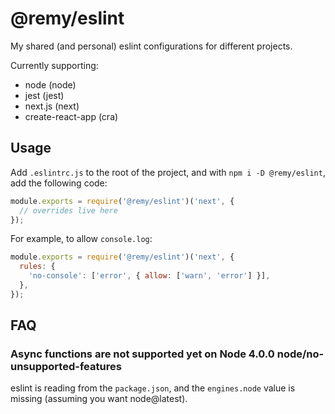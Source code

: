 # @remy/eslint

My shared (and personal) eslint configurations for different projects.

Currently supporting:

* node (node)
* jest (jest)
* next.js (next)
* create-react-app (cra)

## Usage

Add `.eslintrc.js` to the root of the project, and with `npm i -D @remy/eslint`,
add the following code:

```js
module.exports = require('@remy/eslint')('next', {
  // overrides live here
});
```

For example, to allow `console.log`:

```js
module.exports = require('@remy/eslint')('next', {
  rules: {
    'no-console': ['error', { allow: ['warn', 'error'] }],
  },
});
```

## FAQ

### Async functions are not supported yet on Node 4.0.0  node/no-unsupported-features

eslint is reading from the `package.json`, and the `engines.node` value is missing (assuming you want node@latest).
